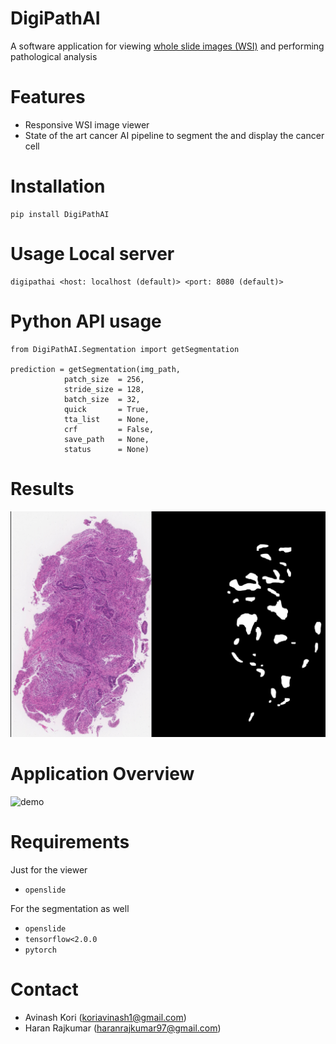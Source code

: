 # DigiPathAI
A software application for viewing [whole slide images (WSI)](https://www.ncbi.nlm.nih.gov/pubmed/30307746) and performing pathological analysis 

# Features
- Responsive WSI image viewer 
- State of the art cancer AI pipeline to segment the and display the cancer cell

# Installation
```
pip install DigiPathAI
```

# Usage Local server
```
digipathai <host: localhost (default)> <port: 8080 (default)>
```

# Python API usage
```
from DigiPathAI.Segmentation import getSegmentation

prediction = getSegmentation(img_path, 
			patch_size  = 256, 
			stride_size = 128,
			batch_size  = 32,
			quick       = True,
			tta_list    = None,
			crf         = False,
			save_path   = None,
			status      = None)
```

# Results
![results](imgs/results_1.png)

# Application Overview
![demo](imgs/demo.gif)

# Requirements
Just for the viewer 
- `openslide`

For the segmentation as well
- `openslide`
- `tensorflow<2.0.0`
- `pytorch`

# Contact
- Avinash Kori (koriavinash1@gmail.com)
- Haran Rajkumar (haranrajkumar97@gmail.com)

